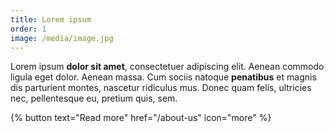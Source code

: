 ```yaml
---
title: Lorem ipsum
order: 1
image: /media/image.jpg
---
```


Lorem ipsum **dolor sit amet**, consectetuer adipiscing elit.
Aenean commodo ligula eget dolor. Aenean massa.
Cum sociis natoque **penatibus** et magnis dis parturient montes, nascetur ridiculus mus.
Donec quam felis, ultricies nec, pellentesque eu, pretium quis, sem.

{% button text="Read more" href="/about-us" icon="more" %}
